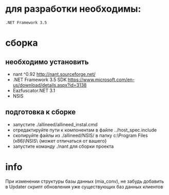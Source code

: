 

# для разработки необходимы:
	.NET Framework 3.5
	
# сборка

## необходимо установить

- nant ^0.92 <http://nant.sourceforge.net/>
- .NET Framework 3.5 SDK <https://www.microsoft.com/en-us/download/details.aspx?id=3138>
- Eazfuscator.NET 3.1
- NSIS
	
## подготовка к сборке
	
- запустите ./allineed/allineed_instal.cmd
- отредактируйте пути к компонентам в файле ../host_spec.include
- скопируйте файлы из ./allineed/NSIS/ в папку c:\Program Files (x86)\NSIS\ {может отличаться от вашего}
- запустите команду ./nant для сборки проекта	
	
# info

При изменении структуры базы данных (mia_conv), не забудь добавить в Updater скрипт обновления уже существующих баз данных клиентов
